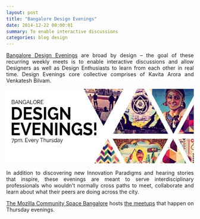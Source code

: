 ```yaml
---
layout: post
title: "Bangalore Design Evenings"
date: 2014-12-22 00:00:01
summary: To enable interactive discussions
categories: blog design
---
```


<p align="justify"><a href="http://designevening.com/">Bangalore Design Evenings</a> are broad by design – the goal of these recurring weekly meets is to enable interactive discussions and allow Designers as well as Design Enthusiasts to learn from each other in real time. Design Evenings core collective comprises of Kavita Arora and Venkatesh Bilvam.</p>

<p><center><img src="/images/bde.jpg" alt="Design Evenings" height="200" width="550"> </center></p>

<p align="justify">In addition to discovering new Innovation Paradigms and hearing stories that inspire, these evenings are meant to serve interdisciplinary professionals who wouldn't normally cross paths to meet, collaborate and learn about what their peers are doing across the city.</p>

<p align="justify"><a href="https://plus.google.com/103287207997822666808">The Mozilla Community Space Bangalore</a> hosts <a href="http://www.eventshigh.com/detail/Bangalore/12d223ab55b735540120ccacd531299f-Bangalore-Design-Evenings-Bangalore-EventViva">the meetups</a> that happen on Thursday evenings.</p>